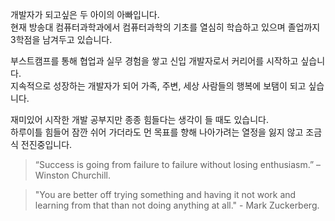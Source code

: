 개발자가 되고싶은 두 아이의 아빠입니다.  
현재 방송대 컴퓨터과학과에서 컴퓨터과학의 기초를 열심히 학습하고 있으며 졸업까지 3학점을 남겨두고 있습니다.

부스트캠프를 통해 협업과 실무 경험을 쌓고 신입 개발자로서 커리어를 시작하고 싶습니다.  
지속적으로 성장하는 개발자가 되어 가족, 주변, 세상 사람들의 행복에 보탬이 되고 싶습니다. 

재미있어 시작한 개발 공부지만 종종 힘들다는 생각이 들 때도 있습니다.  
하루이틀 힘들어 잠깐 쉬어 가더라도 먼 목표를 향해 나아가려는 열정을 잃지 않고 조금식 전진중입니다.

>“Success is going from failure to failure without losing enthusiasm.” – Winston Churchill.

> "You are better off trying something and having it not work and learning from that than not doing anything at all." - Mark Zuckerberg.

<!---
atoye1/atoye1 is a ✨ special ✨ repository because its `README.md` (this file) appears on your GitHub profile.
You can click the Preview link to take a look at your changes.
--->

